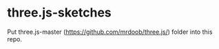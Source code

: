 # three.js-sketches


Put three.js-master (https://github.com/mrdoob/three.js/) folder into this repo. 

